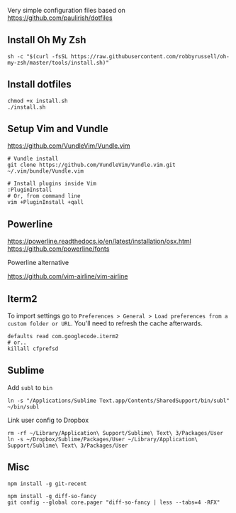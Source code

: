 Very simple configuration files based on https://github.com/paulirish/dotfiles

## Install Oh My Zsh

```
sh -c "$(curl -fsSL https://raw.githubusercontent.com/robbyrussell/oh-my-zsh/master/tools/install.sh)"
```

## Install dotfiles

```
chmod +x install.sh
./install.sh
```

## Setup Vim and Vundle

https://github.com/VundleVim/Vundle.vim

```
# Vundle install
git clone https://github.com/VundleVim/Vundle.vim.git ~/.vim/bundle/Vundle.vim

# Install plugins inside Vim
:PluginInstall
# Or, from command line
vim +PluginInstall +qall
```

## Powerline

https://powerline.readthedocs.io/en/latest/installation/osx.html
https://github.com/powerline/fonts

Powerline alternative

https://github.com/vim-airline/vim-airline

## Iterm2

To import settings go to `Preferences > General > Load preferences from a custom folder or URL`. You'll need to refresh the cache afterwards.

```
defaults read com.googlecode.iterm2
# or..
killall cfprefsd
```

## Sublime

Add `subl` to `bin`

```
ln -s "/Applications/Sublime Text.app/Contents/SharedSupport/bin/subl" ~/bin/subl
```

Link user config to Dropbox

```
rm -rf ~/Library/Application\ Support/Sublime\ Text\ 3/Packages/User
ln -s ~/Dropbox/Sublime/Packages/User ~/Library/Application\ Support/Sublime\ Text\ 3/Packages/User
```

## Misc

```
npm install -g git-recent

npm install -g diff-so-fancy
git config --global core.pager "diff-so-fancy | less --tabs=4 -RFX"
```